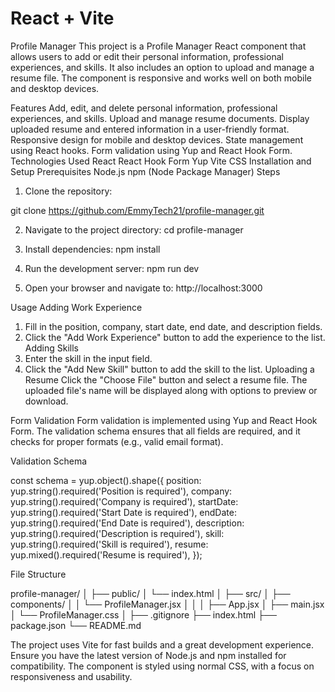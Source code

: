 # React + Vite

Profile Manager
This project is a Profile Manager React component that allows users to add or edit their personal information, professional experiences, and skills. It also includes an option to upload and manage a resume file. The component is responsive and works well on both mobile and desktop devices.

Features
Add, edit, and delete personal information, professional experiences, and skills.
Upload and manage resume documents.
Display uploaded resume and entered information in a user-friendly format.
Responsive design for mobile and desktop devices.
State management using React hooks.
Form validation using Yup and React Hook Form.
Technologies Used
React
React Hook Form
Yup
Vite
CSS
Installation and Setup
Prerequisites
Node.js
npm (Node Package Manager)
Steps

1) Clone the repository:


git clone https://github.com/EmmyTech21/profile-manager.git

2) Navigate to the project directory:
cd profile-manager

3) Install dependencies:
npm install

4) Run the development server:
npm run dev

5) Open your browser and navigate to:
http://localhost:3000

Usage
Adding Work Experience
1) Fill in the position, company, start date, end date, and description fields.
2) Click the "Add Work Experience" button to add the experience to the list.
Adding Skills
1) Enter the skill in the input field.
2) Click the "Add New Skill" button to add the skill to the list.
Uploading a Resume
Click the "Choose File" button and select a resume file.
The uploaded file's name will be displayed along with options to preview or download.

Form Validation
Form validation is implemented using Yup and React Hook Form. The validation schema ensures that all fields are required, and it checks for proper formats (e.g., valid email format).

Validation Schema

const schema = yup.object().shape({
  position: yup.string().required('Position is required'),
  company: yup.string().required('Company is required'),
  startDate: yup.string().required('Start Date is required'),
  endDate: yup.string().required('End Date is required'),
  description: yup.string().required('Description is required'),
  skill: yup.string().required('Skill is required'),
  resume: yup.mixed().required('Resume is required'),
});

File Structure

profile-manager/
│
├── public/
│   └── index.html
│
├── src/
│   ├── components/
│   │   └── ProfileManager.jsx
│   │
│   ├── App.jsx
│   ├── main.jsx
│   └── ProfileManager.css
│
├── .gitignore
├── index.html
├── package.json
└── README.md



The project uses Vite for fast builds and a great development experience.
Ensure you have the latest version of Node.js and npm installed for compatibility.
The component is styled using normal CSS, with a focus on responsiveness and usability.